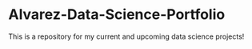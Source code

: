# Alvarez-Data-Science-Portfolio
This is a repository for my current and upcoming data science projects!
